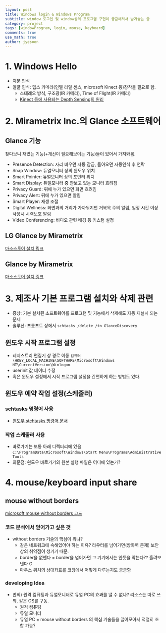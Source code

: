 ```yaml
---
layout: post
title: Windows login & Windows Program
subtitle: window 로그인 및 window상의 프로그램 구현이 궁금해져서 남겨놓는 글
category: project
tags: [windowProgram, login, mouse, keyboard]
comments: true
use_math: true
author: jyesoon
---
```


# 1. Windows Hello
- 지문 인식
- 얼굴 인식: 뎁스 카메라(인텔 리얼 센스, microsoft Kinect 등)장착을 필요로 함.
  - 스테레오 방식, 구조광(IR 카메라), Time of Flight(IR 카메라)
  - [Kinect 등에 사용되는 Depth Sensing의 원리](https://talkingaboutme.tistory.com/entry/Kinect-%EC%9B%90%EB%A6%AC-Kinect%EC%9D%98-Depth-Sensing)  


# 2. Mirametrix Inc.의 Glance 소프트웨어
## Glance 기능
찾다보니 재밌는 기능(+개선이 필요해보이는 기능)들이 있어서 가져와봄.
- Presence Detection: 자리 비우면 자동 잠금, 돌아오면 자동인식 후 언락
- Snap Window: 듀얼모니터 상의 윈도우 위치
- Smart Pointer: 듀얼모니터 상의 포인터 위치
- Smart Display: 듀얼모니터 중 안보고 있는 모니터 흐려짐
- Privacy Guard: 뒤에 누가 있으면 화면 흐려짐
- Privacy Alert: 뒤에 누가 있으면 알림
- Smart Player: 재생 조절
- Digital Wellness: 화면과의 거리가 가까워지면 거북목 주의 알림, 일정 시간 이상 사용시 시력보호 알림
- Video Conferencing: 비디오 관련 배경 등 커스텀 설정  
## LG Glance by Mirametrix
[마소스토어 설치 링크](https://apps.microsoft.com/store/detail/lg-glance-by-mirametrix%C2%AE/9P3NT8C906F7?hl=en-us&gl=us>)  
## Glance by Mirametrix
[마소스토어 설치 링크](https://apps.microsoft.com/detail/9MTVPHTPWQXG?hl=en-us&gl=US)  


# 3. 제조사 기본 프로그램 설치와 삭제 관련
- 증상: 기본 설치된 소프트웨어를 프로그램 및 기능에서 삭제해도 자동 재설치 되는 문제
- 솔루션: 프롬프트 상에서
`schtasks /delete /tn GlanceDiscovery`  
## 윈도우 시작 프로그램 설정
- 레지스트리 편집기 상 경로 이동
`컴퓨터\HKEY_LOCAL_MACHINE\SOFTWARE\Microsoft\Windows NT\CurrentVersion\Winlogon`
- userinit 값 데이터 수정
- 혹은 윈도우 설정에서 시작 프로그램 설정을 간편하게 하는 방법도 있다.  
## 윈도우 예약 작업 설정(스케줄러)
### schtasks 명령어 사용
- [윈도우 stchtasks 명령어 문서](https://learn.microsoft.com/ko-kr/windows-server/administration/windows-commands/schtasks)  
### 작업 스케줄러 사용
- 바로가기는 보통 아래 디렉터리에 있음
`C:\ProgramData\Microsoft\Windows\Start Menu\Programs\Administrative Tools`
- 의문점: 윈도우 바로가기의 원본 실행 파일은 어디에 있는가?  


# 4. mouse/keyboard input share
## mouse without borders
[microsoft mouse without borders 코드](https://github.com/microsoft/PowerToys/tree/main/src/modules/MouseWithoutBorders/App)  
### 코드 분석에서 얻어가고 싶은 것
- without borders 기술의 핵심이 뭐냐?
  - 같은 네트워크에 속해있어야 하는 이유? 라우터를 넘어가면(방화벽 문제) 보안상의 취약점이 생기기 때문.
  - border을 없앤다 = border을 넘어가면 그 기기에서는 인풋을 막는다?? 흘려보낸다 O
  - 마우스 위치의 상대좌표를 코딩에서 어떻게 다루는지도 궁금함  
### developing Idea
- 번외) 원격 컴퓨팅과 듀얼모니터로 듀얼 PC의 효과를 낼 수 없나? 리소스는 따로 쓰되, 같은 OS를 구동.
  - 원격 컴퓨팅
  - 듀얼 모니터
  - 듀얼 PC = mouse without borders
  의 핵심 기술들을 끌어모아서 적절히 조합 가능?